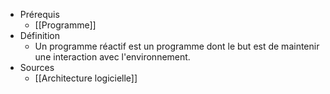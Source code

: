 - Prérequis
	- [[Programme]]
- Définition
	-	Un programme réactif est un programme dont le but est de maintenir une interaction avec l'environnement.
- Sources
	- [[Architecture logicielle]]